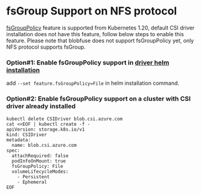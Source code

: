# fsGroup Support on NFS protocol

[fsGroupPolicy](https://kubernetes-csi.github.io/docs/support-fsgroup.html) feature is supported from Kubernetes 1.20, default CSI driver installation does not have this feature, follow below steps to enable this feature. Please note that blobfuse does not support fsGroupPolicy yet, only NFS protocol supports fsGroup.

### Option#1: Enable fsGroupPolicy support in [driver helm installation](../../../charts)

add `--set feature.fsGroupPolicy=File` in helm installation command.

### Option#2: Enable fsGroupPolicy support on a cluster with CSI driver already installed

```console
kubectl delete CSIDriver blob.csi.azure.com
cat <<EOF | kubectl create -f -
apiVersion: storage.k8s.io/v1
kind: CSIDriver
metadata:
  name: blob.csi.azure.com
spec:
  attachRequired: false
  podInfoOnMount: true
  fsGroupPolicy: File
  volumeLifecycleModes:
    - Persistent
    - Ephemeral
EOF
```

